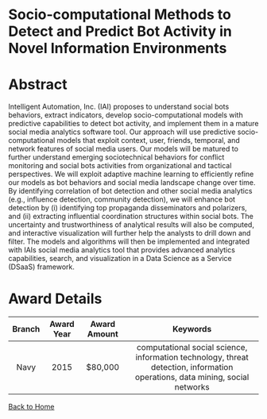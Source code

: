 
Socio-computational Methods to Detect and Predict Bot Activity in Novel Information Environments
================================================================================================

# Abstract


Intelligent Automation, Inc. (IAI) proposes to understand social bots behaviors, extract indicators, develop socio-computational models with predictive capabilities to detect bot activity, and implement them in a mature social media analytics software tool. Our approach will use predictive socio-computational models that exploit context, user, friends, temporal, and network features of social media users. Our models will be matured to further understand emerging sociotechnical behaviors for conflict monitoring and social bots activities from organizational and tactical perspectives. We will exploit adaptive machine learning to efficiently refine our models as bot behaviors and social media landscape change over time. By identifying correlation of bot detection and other social media analytics (e.g., influence detection, community detection), we will enhance bot detection by (i) identifying top propaganda disseminators and polarizers, and (ii) extracting influential coordination structures within social bots. The uncertainty and trustworthiness of analytical results will also be computed, and interactive visualization will further help the analysts to drill down and filter. The models and algorithms will then be implemented and integrated with IAIs social media analytics tool that provides advanced analytics capabilities, search, and visualization in a Data Science as a Service (DSaaS) framework.  

# Award Details

|Branch|Award Year|Award Amount|Keywords|
| :---: | :---: | :---: | :---: |
|Navy|2015|$80,000|computational social science, information technology, threat detection, information operations, data mining, social networks|
  
  


[Back to Home](https://github.com/chrischow/dod_sbir_awards/Reports/DJ/#1923)